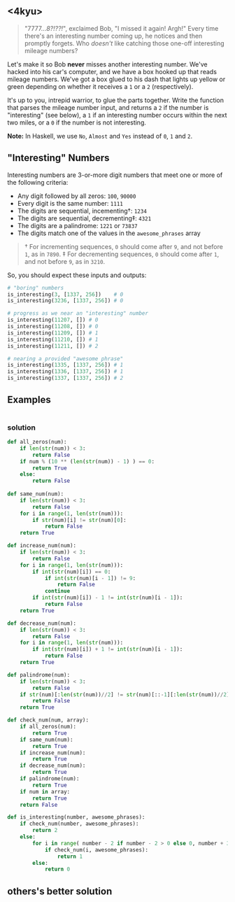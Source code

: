 ## <4kyu>

> "7777...*8?!??!*", exclaimed Bob, "I missed it again! Argh!" Every time there's an interesting number coming up, he notices and then promptly forgets. Who *doesn't* like catching those one-off interesting mileage numbers?

Let's make it so Bob **never** misses another interesting number. We've hacked into his car's computer, and we have a box hooked up that reads mileage numbers. We've got a box glued to his dash that lights up yellow or green depending on whether it receives a `1` or a `2` (respectively).

It's up to you, intrepid warrior, to glue the parts together. Write the function that parses the mileage number input, and returns a `2` if the number is "interesting" (see below), a `1` if an interesting number occurs within the next two miles, or a `0` if the number is not interesting.

**Note:** In Haskell, we use `No`, `Almost` and `Yes` instead of `0`, `1` and `2`.

## "Interesting" Numbers

Interesting numbers are 3-or-more digit numbers that meet one or more of the following criteria:

- Any digit followed by all zeros: `100`, `90000`
- Every digit is the same number: `1111`
- The digits are sequential, incementing†: `1234`
- The digits are sequential, decrementing‡: `4321`
- The digits are a palindrome: `1221` or `73837`
- The digits match one of the values in the `awesome_phrases` array

> † For incrementing sequences, `0` should come after `9`, and not before `1`, as in `7890`.
> ‡ For decrementing sequences, `0` should come after `1`, and not before `9`, as in `3210`.

So, you should expect these inputs and outputs:

```python
# "boring" numbers
is_interesting(3, [1337, 256])    # 0
is_interesting(3236, [1337, 256]) # 0

# progress as we near an "interesting" number
is_interesting(11207, []) # 0
is_interesting(11208, []) # 0
is_interesting(11209, []) # 1
is_interesting(11210, []) # 1
is_interesting(11211, []) # 2

# nearing a provided "awesome phrase"
is_interesting(1335, [1337, 256]) # 1
is_interesting(1336, [1337, 256]) # 1
is_interesting(1337, [1337, 256]) # 2
```

## Examples

```

```

### solution

```python
def all_zeros(num):
    if len(str(num)) < 3:
        return False
    if num % (10 ** (len(str(num)) - 1) ) == 0:
        return True
    else:
        return False
    
def same_num(num):
    if len(str(num)) < 3:
        return False
    for i in range(1, len(str(num))):
        if str(num)[i] != str(num)[0]:
            return False
    return True

def increase_num(num):
    if len(str(num)) < 3:
        return False
    for i in range(1, len(str(num))):
        if int(str(num)[i]) == 0: 
            if int(str(num)[i - 1]) != 9:
                return False
            continue
        if int(str(num)[i]) - 1 != int(str(num)[i - 1]):
            return False
    return True

def decrease_num(num):
    if len(str(num)) < 3:
        return False
    for i in range(1, len(str(num))):
        if int(str(num)[i]) + 1 != int(str(num)[i - 1]):
            return False
    return True

def palindrome(num):
    if len(str(num)) < 3:
        return False
    if str(num)[:len(str(num))//2] != str(num)[::-1][:len(str(num))//2]:
        return False
    return True

def check_num(num, array):
    if all_zeros(num):
        return True
    if same_num(num):
        return True
    if increase_num(num):
        return True
    if decrease_num(num):
        return True
    if palindrome(num):
        return True
    if num in array:
        return True
    return False

def is_interesting(number, awesome_phrases):
    if check_num(number, awesome_phrases):
        return 2
    else:
        for i in range( number - 2 if number - 2 > 0 else 0, number + 3):
            if check_num(i, awesome_phrases):
                return 1
        else:
            return 0
```

## others's better solution

```python

```

